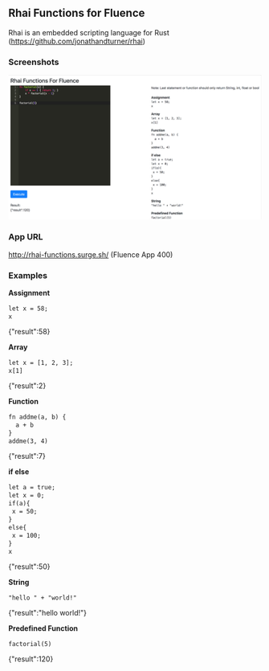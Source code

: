 ## Rhai Functions for Fluence

Rhai is an embedded scripting language for Rust (https://github.com/jonathandturner/rhai)


### Screenshots
![](screenshots/rhai_functions_fluence.png)

### App URL
http://rhai-functions.surge.sh/ (Fluence App 400)

### Examples

**Assignment**
```
let x = 58;
x
```
{"result":58}

**Array**

```
let x = [1, 2, 3]; 
x[1]
```
{"result":2}

**Function**
```
fn addme(a, b) { 
  a + b 
}
addme(3, 4)
```
{"result":7}

**if else**
```
let a = true;
let x = 0;
if(a){
 x = 50;
}
else{
 x = 100;
}
x
```
{"result":50}

**String**
```
"hello " + "world!"
```
{"result":"hello world!"}

**Predefined Function**
```
factorial(5)
```
{"result":120}